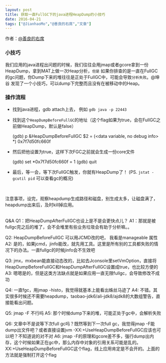 ```yaml
---
layout: post
title: 获取一直FullGC下的java进程HeapDump的小技巧
date: 2016-04-21
tags: ["@JianhaoMo","@善良的右席","文章"]
---
```


作者：[@善良的右席](http://weibo.com/u/2059648327)

### 小技巧

我们应用的java进程出问题的时候，我们往往会用jmap或者gcore拿到一份HeapDump，拿到MAT上做一次Heap分析，`但是` 如果你排查的是一直在FullGC的gc问题，你Dump下来的堆往往是正处于FullGC中，可能会导致`分析失败`。@坤谷 发现了一个小技巧，可以dump下完整而且没有在被移动中的Heap。

### 操作流程

*   找到java进程，gdb attach上去， 例如 `gdb java -p 22443`
*   找到这个`HeapDumpBeforeFullGC`的地址（这个flag如果为true，会在FullGC之前做HeapDump，默认是false）

    (gdb) p &HeapDumpBeforeFullGC
    $2 = (<data variable, no debug info> *) <span class="hljs-number">0x7f7d50fc660f</span> <HeapDumpBeforeFullGC>

*   然后把他设置为true，这样下次FGC之前就会生成一份core文件

    (<span class="hljs-name">gdb</span>) set *0x7f7d50fc660f = <span class="hljs-number">1</span>
    (<span class="hljs-name">gdb</span>) quit

*   最后，等一会，等下次FullGC触发，你就有HeapDump了！
(PS. `jstat -gcutil pid` 可以查看gc的概况)

&nbsp;
<div id="comment-89354" class="comment media gaze in">
<div class="media-body">
<div class="voters-p">注意事项，设完，观察heapdump生成路径和磁盘，别生成太多，让磁盘满了，heapdump出来后，及时kill掉应用。</div>
</div>
</div>
<div id="comment-89355" class="comment media gaze in"></div>
&nbsp;

Q&A
Q1：把HeapDumpAfterFullGC也设上是不是会更快点儿？
A1：那就是被fullgc完之后的堆了，会不会堆里有些业务垃圾会有助于分析嘛。。

Q2: HeapDumpBeforeFullGC 可以用JCMD改的吧， 我看是manageable 属性
A2: 是的，如果jcmd，jinfo能改，就先用工具。这里是所有别的工具都失败的情况下的办法。一直fullgc的时候jinfo会不生效吧

Q3: jmx，mxbean能直接动态改的，比如去Jconsole里setVmOption，直接将HeapDumpBeforeFullGC和HeapDumpAfterFullGC设置成true，也比较方便的A3: 嗯嗯是的，但是这类方法缺点就是如果应用一直无限fullgc，会导致修改不成功

Q4: 一直fgc，用jmap -histo，我觉得就基本上能看出蛛丝马迹了
A4: 不错。其实很多时候还不需要heapdump，taobao-jdk6/ali-jdk8/ajdk8的大数组警告，直接能看出问题。

Q5: jmap -F 不行吗
A5: 那个时候dump下来的堆，可能正处于gc中，会解析失败

Q6: 文章中不是说等下次full gc吗？既然等到下一次full gc，我觉得jmap -F能dump出文件吧？或者直接设置jvm -XX:+UseHeapDumpBeforeFullGC应该也可以吧？不知道说的对不对
A6: jmap -F的原理和gcore差不多，强行dump出内存，这个时候如果正在gc中，那么内存中对象的引用关系可能是乱的。XX:+UseHeapDumpBeforeFullGC这个flag，线上应用肯定是不会开的。上面的方法就是强制打开这个flag